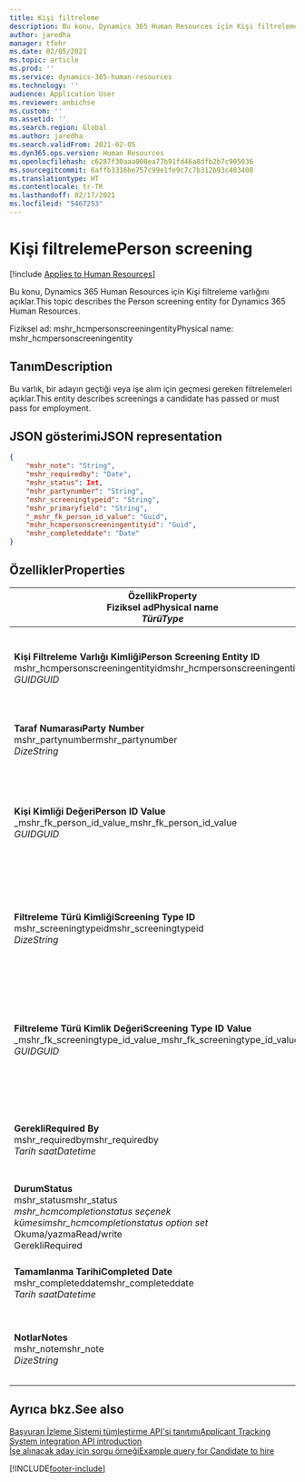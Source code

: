 ```yaml
---
title: Kişi filtreleme
description: Bu konu, Dynamics 365 Human Resources için Kişi filtreleme varlığını açıklar.
author: jaredha
manager: tfehr
ms.date: 02/05/2021
ms.topic: article
ms.prod: ''
ms.service: dynamics-365-human-resources
ms.technology: ''
audience: Application User
ms.reviewer: anbichse
ms.custom: ''
ms.assetid: ''
ms.search.region: Global
ms.author: jaredha
ms.search.validFrom: 2021-02-05
ms.dyn365.ops.version: Human Resources
ms.openlocfilehash: c6287f30aaa008ea77b91fd46a8dfb2b7c905036
ms.sourcegitcommit: 6affb3316be757c99e1fe9c7c7b312b93c483408
ms.translationtype: HT
ms.contentlocale: tr-TR
ms.lasthandoff: 02/17/2021
ms.locfileid: "5467253"
---
```

# <a name="person-screening"></a><span data-ttu-id="5bfb5-103">Kişi filtreleme</span><span class="sxs-lookup"><span data-stu-id="5bfb5-103">Person screening</span></span>

[!include [Applies to Human Resources](../includes/applies-to-hr.md)]

<span data-ttu-id="5bfb5-104">Bu konu, Dynamics 365 Human Resources için Kişi filtreleme varlığını açıklar.</span><span class="sxs-lookup"><span data-stu-id="5bfb5-104">This topic describes the Person screening entity for Dynamics 365 Human Resources.</span></span>

<span data-ttu-id="5bfb5-105">Fiziksel ad: mshr_hcmpersonscreeningentity</span><span class="sxs-lookup"><span data-stu-id="5bfb5-105">Physical name: mshr_hcmpersonscreeningentity</span></span>

## <a name="description"></a><span data-ttu-id="5bfb5-106">Tanım</span><span class="sxs-lookup"><span data-stu-id="5bfb5-106">Description</span></span>

<span data-ttu-id="5bfb5-107">Bu varlık, bir adayın geçtiği veya işe alım için geçmesi gereken filtrelemeleri açıklar.</span><span class="sxs-lookup"><span data-stu-id="5bfb5-107">This entity describes screenings a candidate has passed or must pass for employment.</span></span>

## <a name="json-representation"></a><span data-ttu-id="5bfb5-108">JSON gösterimi</span><span class="sxs-lookup"><span data-stu-id="5bfb5-108">JSON representation</span></span>

```json
{
    "mshr_note": "String",
    "mshr_requiredby": "Date",
    "mshr_status": Int,
    "mshr_partynumber": "String",
    "mshr_screeningtypeid": "String",
    "mshr_primaryfield": "String",
    "_mshr_fk_person_id_value": "Guid",
    "mshr_hcmpersonscreeningentityid": "Guid",
    "mshr_completeddate": "Date"
}
```

## <a name="properties"></a><span data-ttu-id="5bfb5-109">Özellikler</span><span class="sxs-lookup"><span data-stu-id="5bfb5-109">Properties</span></span>

| <span data-ttu-id="5bfb5-110">Özellik</span><span class="sxs-lookup"><span data-stu-id="5bfb5-110">Property</span></span><br><span data-ttu-id="5bfb5-111">**Fiziksel ad**</span><span class="sxs-lookup"><span data-stu-id="5bfb5-111">**Physical name**</span></span><br><span data-ttu-id="5bfb5-112">**_Türü_**</span><span class="sxs-lookup"><span data-stu-id="5bfb5-112">**_Type_**</span></span> | <span data-ttu-id="5bfb5-113">Kullan</span><span class="sxs-lookup"><span data-stu-id="5bfb5-113">Use</span></span> | <span data-ttu-id="5bfb5-114">Tanım</span><span class="sxs-lookup"><span data-stu-id="5bfb5-114">Description</span></span> |
| --- | --- | --- |
| <span data-ttu-id="5bfb5-115">**Kişi Filtreleme Varlığı Kimliği**</span><span class="sxs-lookup"><span data-stu-id="5bfb5-115">**Person Screening Entity ID**</span></span><br><span data-ttu-id="5bfb5-116">mshr_hcmpersonscreeningentityid</span><span class="sxs-lookup"><span data-stu-id="5bfb5-116">mshr_hcmpersonscreeningentityid</span></span><br><span data-ttu-id="5bfb5-117">*GUID*</span><span class="sxs-lookup"><span data-stu-id="5bfb5-117">*GUID*</span></span> | <span data-ttu-id="5bfb5-118">Salt okunur</span><span class="sxs-lookup"><span data-stu-id="5bfb5-118">Read-only</span></span><br><span data-ttu-id="5bfb5-119">Gerekli</span><span class="sxs-lookup"><span data-stu-id="5bfb5-119">Required</span></span><br><span data-ttu-id="5bfb5-120">Sistem tarafından oluşturulan</span><span class="sxs-lookup"><span data-stu-id="5bfb5-120">System-generated</span></span> | <span data-ttu-id="5bfb5-121">Kişi filtreleme kaydı için benzersiz birincil tanımlayıcı.</span><span class="sxs-lookup"><span data-stu-id="5bfb5-121">Unique primary identifier for the person screening record.</span></span> |
| <span data-ttu-id="5bfb5-122">**Taraf Numarası**</span><span class="sxs-lookup"><span data-stu-id="5bfb5-122">**Party Number**</span></span><br><span data-ttu-id="5bfb5-123">mshr_partynumber</span><span class="sxs-lookup"><span data-stu-id="5bfb5-123">mshr_partynumber</span></span><br><span data-ttu-id="5bfb5-124">*Dize*</span><span class="sxs-lookup"><span data-stu-id="5bfb5-124">*String*</span></span> | <span data-ttu-id="5bfb5-125">Okuma/yazma</span><span class="sxs-lookup"><span data-stu-id="5bfb5-125">Read/write</span></span><br><span data-ttu-id="5bfb5-126">Gerekli</span><span class="sxs-lookup"><span data-stu-id="5bfb5-126">Required</span></span> | <span data-ttu-id="5bfb5-127">Adayla ilişkili taraf (kişi) numarası.</span><span class="sxs-lookup"><span data-stu-id="5bfb5-127">The party (person) number associated with the candidate.</span></span> |
| <span data-ttu-id="5bfb5-128">**Kişi Kimliği Değeri**</span><span class="sxs-lookup"><span data-stu-id="5bfb5-128">**Person ID Value**</span></span><br><span data-ttu-id="5bfb5-129">_mshr_fk_person_id_value</span><span class="sxs-lookup"><span data-stu-id="5bfb5-129">_mshr_fk_person_id_value</span></span><br><span data-ttu-id="5bfb5-130">*GUID*</span><span class="sxs-lookup"><span data-stu-id="5bfb5-130">*GUID*</span></span> | <span data-ttu-id="5bfb5-131">Salt okunur</span><span class="sxs-lookup"><span data-stu-id="5bfb5-131">Read-only</span></span><br><span data-ttu-id="5bfb5-132">Gerekli</span><span class="sxs-lookup"><span data-stu-id="5bfb5-132">Required</span></span><br><span data-ttu-id="5bfb5-133">Yabancı anahtar: mshr_dirpersonentity içindeki mshr_dirpersonentityid</span><span class="sxs-lookup"><span data-stu-id="5bfb5-133">Foreign key: mshr_dirpersonentityid of mshr_dirpersonentity</span></span> | <span data-ttu-id="5bfb5-134">Taraf (kişi) varlık kaydının sistem tarafından oluşturulan tanımlayıcısı.</span><span class="sxs-lookup"><span data-stu-id="5bfb5-134">The system-generated identifier of the party (person) entity record.</span></span> |
| <span data-ttu-id="5bfb5-135">**Filtreleme Türü Kimliği**</span><span class="sxs-lookup"><span data-stu-id="5bfb5-135">**Screening Type ID**</span></span><br><span data-ttu-id="5bfb5-136">mshr_screeningtypeid</span><span class="sxs-lookup"><span data-stu-id="5bfb5-136">mshr_screeningtypeid</span></span><br><span data-ttu-id="5bfb5-137">*Dize*</span><span class="sxs-lookup"><span data-stu-id="5bfb5-137">*String*</span></span> | <span data-ttu-id="5bfb5-138">Okuma/yazma</span><span class="sxs-lookup"><span data-stu-id="5bfb5-138">Read/write</span></span><br><span data-ttu-id="5bfb5-139">Gerekli</span><span class="sxs-lookup"><span data-stu-id="5bfb5-139">Required</span></span><br><span data-ttu-id="5bfb5-140">Yabancı anahtar: Filtreleme Türü</span><span class="sxs-lookup"><span data-stu-id="5bfb5-140">Foreign key: ScreeningType</span></span> | <span data-ttu-id="5bfb5-141">Human Resources'da tanımlanan filtreleme türünün tanımlayıcısı.</span><span class="sxs-lookup"><span data-stu-id="5bfb5-141">The identifier of the screening type defined in Human Resources.</span></span> |
| <span data-ttu-id="5bfb5-142">**Filtreleme Türü Kimlik Değeri**</span><span class="sxs-lookup"><span data-stu-id="5bfb5-142">**Screening Type ID Value**</span></span><br><span data-ttu-id="5bfb5-143">_mshr_fk_screeningtype_id_value</span><span class="sxs-lookup"><span data-stu-id="5bfb5-143">_mshr_fk_screeningtype_id_value</span></span><br><span data-ttu-id="5bfb5-144">*GUID*</span><span class="sxs-lookup"><span data-stu-id="5bfb5-144">*GUID*</span></span> | <span data-ttu-id="5bfb5-145">Salt okunur</span><span class="sxs-lookup"><span data-stu-id="5bfb5-145">Read-only</span></span><br><span data-ttu-id="5bfb5-146">Gerekli</span><span class="sxs-lookup"><span data-stu-id="5bfb5-146">Required</span></span><br><span data-ttu-id="5bfb5-147">Yabancı anahtar: mshr_hcmscreeningtypeentity içindeki mshr_hcmscreeningtypeentityid</span><span class="sxs-lookup"><span data-stu-id="5bfb5-147">Foreign key: mshr_hcmscreeningtypeentityid of mshr_hcmscreeningtypeentity</span></span> | <span data-ttu-id="5bfb5-148">İlişkili varlıktaki filtreleme türü kaydı için sistem tarafından oluşturulan tanımlayıcı.</span><span class="sxs-lookup"><span data-stu-id="5bfb5-148">System-generated identifier for the screening type record in the associated entity.</span></span> |
| <span data-ttu-id="5bfb5-149">**Gerekli**</span><span class="sxs-lookup"><span data-stu-id="5bfb5-149">**Required By**</span></span><br><span data-ttu-id="5bfb5-150">mshr_requiredby</span><span class="sxs-lookup"><span data-stu-id="5bfb5-150">mshr_requiredby</span></span><br><span data-ttu-id="5bfb5-151">*Tarih saat*</span><span class="sxs-lookup"><span data-stu-id="5bfb5-151">*Datetime*</span></span> | <span data-ttu-id="5bfb5-152">Okuma/yazma</span><span class="sxs-lookup"><span data-stu-id="5bfb5-152">Read/write</span></span><br><span data-ttu-id="5bfb5-153">İsteğe bağlı</span><span class="sxs-lookup"><span data-stu-id="5bfb5-153">Optional</span></span> | <span data-ttu-id="5bfb5-154">Filtrelemenin tamamlanması gereken tarih.</span><span class="sxs-lookup"><span data-stu-id="5bfb5-154">The date by which the screening is required to be completed.</span></span> |
| <span data-ttu-id="5bfb5-155">**Durum**</span><span class="sxs-lookup"><span data-stu-id="5bfb5-155">**Status**</span></span><br><span data-ttu-id="5bfb5-156">mshr_status</span><span class="sxs-lookup"><span data-stu-id="5bfb5-156">mshr_status</span></span><br><span data-ttu-id="5bfb5-157">*mshr_hcmcompletionstatus seçenek kümesi*</span><span class="sxs-lookup"><span data-stu-id="5bfb5-157">*mshr_hcmcompletionstatus option set*</span></span><br><span data-ttu-id="5bfb5-158">Okuma/yazma</span><span class="sxs-lookup"><span data-stu-id="5bfb5-158">Read/write</span></span><br><span data-ttu-id="5bfb5-159">Gerekli</span><span class="sxs-lookup"><span data-stu-id="5bfb5-159">Required</span></span> | <span data-ttu-id="5bfb5-160">Filtreleme için adayın durumunu sağlar.</span><span class="sxs-lookup"><span data-stu-id="5bfb5-160">Provides the candidate’s status for the screening.</span></span> |
| <span data-ttu-id="5bfb5-161">**Tamamlanma Tarihi**</span><span class="sxs-lookup"><span data-stu-id="5bfb5-161">**Completed Date**</span></span><br><span data-ttu-id="5bfb5-162">mshr_completeddate</span><span class="sxs-lookup"><span data-stu-id="5bfb5-162">mshr_completeddate</span></span><br><span data-ttu-id="5bfb5-163">*Tarih saat*</span><span class="sxs-lookup"><span data-stu-id="5bfb5-163">*Datetime*</span></span> | <span data-ttu-id="5bfb5-164">Okuma/yazma</span><span class="sxs-lookup"><span data-stu-id="5bfb5-164">Read/write</span></span><br><span data-ttu-id="5bfb5-165">İsteğe bağlı</span><span class="sxs-lookup"><span data-stu-id="5bfb5-165">Optional</span></span> | <span data-ttu-id="5bfb5-166">Filtrelemenin tamamlandığı tarih.</span><span class="sxs-lookup"><span data-stu-id="5bfb5-166">The date the screening was completed.</span></span> |
| <span data-ttu-id="5bfb5-167">**Notlar**</span><span class="sxs-lookup"><span data-stu-id="5bfb5-167">**Notes**</span></span><br><span data-ttu-id="5bfb5-168">mshr_note</span><span class="sxs-lookup"><span data-stu-id="5bfb5-168">mshr_note</span></span><br><span data-ttu-id="5bfb5-169">*Dize*</span><span class="sxs-lookup"><span data-stu-id="5bfb5-169">*String*</span></span> | <span data-ttu-id="5bfb5-170">Okuma/yazma</span><span class="sxs-lookup"><span data-stu-id="5bfb5-170">Read/write</span></span><br><span data-ttu-id="5bfb5-171">İsteğe bağlı</span><span class="sxs-lookup"><span data-stu-id="5bfb5-171">Optional</span></span> | <span data-ttu-id="5bfb5-172">Yöneticileri ve işe alanları işe alımda kullanılacak notlar.</span><span class="sxs-lookup"><span data-stu-id="5bfb5-172">Notes for use by hiring managers and recruiters.</span></span> |

## <a name="see-also"></a><span data-ttu-id="5bfb5-173">Ayrıca bkz.</span><span class="sxs-lookup"><span data-stu-id="5bfb5-173">See also</span></span>

[<span data-ttu-id="5bfb5-174">Başvuran İzleme Sistemi tümleştirme API'si tanıtımı</span><span class="sxs-lookup"><span data-stu-id="5bfb5-174">Applicant Tracking System integration API introduction</span></span>](hr-admin-integration-ats-api-introduction.md)<br>
[<span data-ttu-id="5bfb5-175">İşe alınacak aday için sorgu örneği</span><span class="sxs-lookup"><span data-stu-id="5bfb5-175">Example query for Candidate to hire</span></span>](hr-admin-integration-ats-api-candidate-to-hire-example-query.md)



[!INCLUDE[footer-include](../includes/footer-banner.md)]